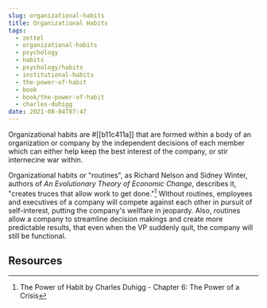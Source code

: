 ```yaml
---
slug: organizational-habits
title: Organizational Habits
tags:
  - zettel
  - organizational-habits
  - psychology
  - habits
  - psychology/habits
  - institutional-habits
  - the-power-of-habit
  - book
  - book/the-power-of-habit
  - charles-duhigg
date: 2021-08-04T07:47
---
```



Organizational habits are #[[b11c411a]] that are formed within a body of an
organization or company by the independent decisions of each member which can
either help keep the best interest of the company, or stir internecine war
within.

Organizational habits or "routines", as Richard Nelson and Sidney Winter,
authors of _An Evolutionary Theory of Economic Change_, describes it, "creates
truces that allow work to get done."[^1] Without routines, employees and
executives of a company will compete against each other in pursuit of
self-interest, putting the company's wellfare in jeopardy. Also, routines allow
a company to streamline decision makings and create more predictable results,
that even when the VP suddenly quit, the company will still be functional.

## Resources

[^1]: The Power of Habit by Charles Duhigg - Chapter 6: The Power of a Crisis
